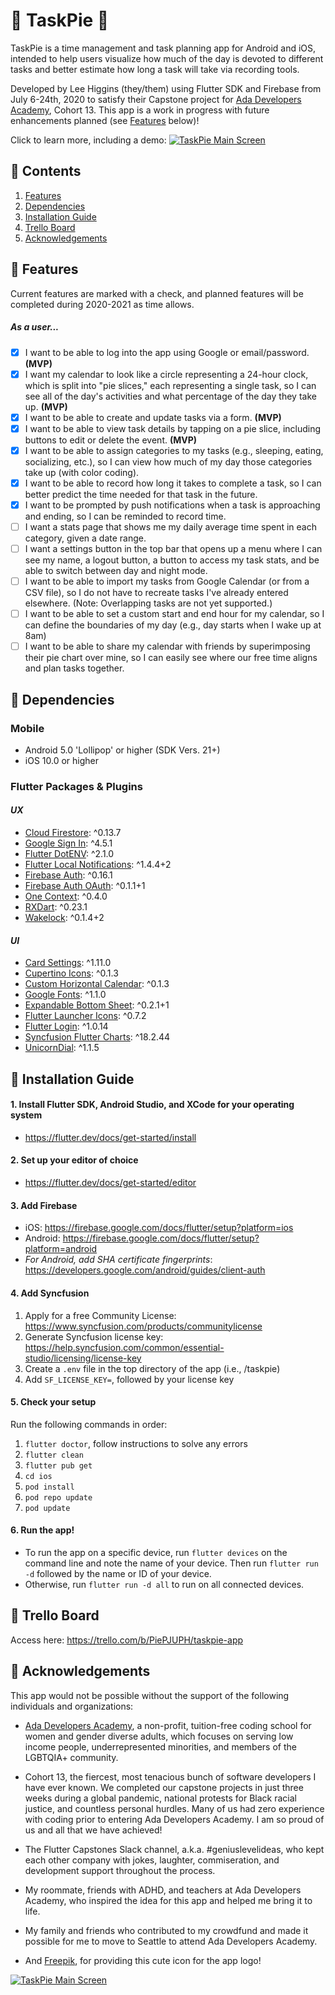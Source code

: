 # 🥧 TaskPie 🥧

TaskPie is a time management and task planning app for Android and iOS, intended to help users visualize how much of the day is devoted to different tasks and
better estimate how long a task will take via recording tools.

Developed by Lee Higgins (they/them) using Flutter SDK and Firebase from July 6-24th, 2020 to satisfy their Capstone project for [Ada Developers Academy](https://adadevelopersacademy.org/), Cohort 13. This app is a work in progress with future enhancements planned (see [Features](#features) below)!

Click to learn more, including a demo:
[![TaskPie Main Screen](https://i.imgur.com/tqwuaWn.png)](https://youtu.be/-evC9avD0hI)

## 🥧 Contents

1. [Features](#-features)
2. [Dependencies](#-dependencies)
3. [Installation Guide](#-installation-guide)
4. [Trello Board](#-trello-board)
5. [Acknowledgements](#-acknowledgements)

## 🥧 Features

Current features are marked with a check, and planned features will be completed during 2020-2021 as time allows.
##### As a user...
- [x] I want to be able to log into the app using Google or email/password. **(MVP)**
- [x] I want my calendar to look like a circle representing a 24-hour clock, which is split into "pie slices," each representing a single task, so I can see all of the day's activities and what percentage of the day they take up. **(MVP)**
- [x] I want to be able to create and update tasks via a form. **(MVP)**
- [x] I want to be able to view task details by tapping on a pie slice, including buttons to edit or delete the event. **(MVP)**
- [x] I want to be able to assign categories to my tasks (e.g., sleeping, eating, socializing, etc.), so I can view how much of my day those categories take up (with color coding).
- [x] I want to be able to record how long it takes to complete a task, so I can better predict the time needed for that task in the future.
- [x] I want to be prompted by push notifications when a task is approaching and ending, so I can be reminded to record time.
- [ ] I want a stats page that shows me my daily average time spent in each category, given a date range.
- [ ] I want a settings button in the top bar that opens up a menu where I can see my name, a logout button, a button to access my task stats, and be able to switch between day and night mode.
- [ ] I want to be able to import my tasks from Google Calendar (or from a CSV file), so I do not have to recreate tasks I've already entered elsewhere. (Note: Overlapping tasks are not yet supported.)
- [ ] I want to be able to set a custom start and end hour for my calendar, so I can define the boundaries of my day (e.g., day starts when I wake up at 8am)
- [ ] I want to be able to share my calendar with friends by superimposing their pie chart over mine, so I can easily see where our free time aligns and plan tasks together.

## 🥧 Dependencies

### Mobile
- Android 5.0 'Lollipop' or higher (SDK Vers. 21+)
- iOS 10.0 or higher

### Flutter Packages & Plugins

#### *UX*
- [Cloud Firestore](https://pub.dev/packages/cloud_firestore): ^0.13.7
- [Google Sign In](https://pub.dev/packages/google_sign_in): ^4.5.1
- [Flutter DotENV](https://pub.dev/packages/flutter_dotenv): ^2.1.0
- [Flutter Local Notifications](https://pub.dev/packages/flutter_local_notifications): ^1.4.4+2
- [Firebase Auth](https://pub.dev/packages/firebase_auth): ^0.16.1
- [Firebase Auth OAuth](https://pub.dev/packages/firebase_auth_oauth): ^0.1.1+1
- [One Context](https://pub.dev/packages/one_context): ^0.4.0
- [RXDart](https://pub.dev/packages/rxdart): ^0.23.1
- [Wakelock](https://pub.dev/packages/wakelock): ^0.1.4+2

#### *UI*
- [Card Settings](https://pub.dev/packages/card_settings): ^1.11.0
- [Cupertino Icons](https://pub.dev/packages/cupertino_icons): ^0.1.3
- [Custom Horizontal Calendar](https://pub.dev/packages/custom_horizontal_calendar): ^0.1.3
- [Google Fonts](https://pub.dev/packages/google_fonts): ^1.1.0
- [Expandable Bottom Sheet](https://pub.dev/packages/expandable_bottom_sheet): ^0.2.1+1 
- [Flutter Launcher Icons](https://pub.dev/packages/flutter_launcher_icons): ^0.7.2
- [Flutter Login](https://pub.dev/packages/flutter_login): ^1.0.14
- [Syncfusion Flutter Charts](https://pub.dev/packages/syncfusion_flutter_charts): ^18.2.44
- [UnicornDial](https://pub.dev/packages/unicorndial): ^1.1.5

## 🥧 Installation Guide

#### 1. Install Flutter SDK, Android Studio, and XCode for your operating system
- https://flutter.dev/docs/get-started/install

#### 2. Set up your editor of choice
- https://flutter.dev/docs/get-started/editor

#### 3. Add Firebase
- iOS: https://firebase.google.com/docs/flutter/setup?platform=ios
- Android: https://firebase.google.com/docs/flutter/setup?platform=android
- *For Android, add SHA certificate fingerprints*: https://developers.google.com/android/guides/client-auth

#### 4. Add Syncfusion
1. Apply for a free Community License: https://www.syncfusion.com/products/communitylicense
2. Generate Syncfusion license key: https://help.syncfusion.com/common/essential-studio/licensing/license-key
3. Create a `.env` file in the top directory of the app (i.e., /taskpie)
4. Add `SF_LICENSE_KEY=`, followed by your license key

#### 5. Check your setup
Run the following commands in order:
1. `flutter doctor`, follow instructions to solve any errors
2. `flutter clean`
3. `flutter pub get`
4. `cd ios`
5. `pod install`
6. `pod repo update`
7. `pod update`

#### 6. Run the app!
- To run the app on a specific device, run `flutter devices` on the command line and note the name of your device. Then run `flutter run -d` followed by the name or ID of your device.
- Otherwise, run `flutter run -d all` to run on all connected devices.

## 🥧 Trello Board

Access here: https://trello.com/b/PiePJUPH/taskpie-app

## 🥧 Acknowledgements

This app would not be possible without the support of the following individuals and organizations: 

- [Ada Developers Academy](https://adadevelopersacademy.org/), a non-profit, tuition-free coding school for women and gender diverse adults, which focuses on serving low income people, underrepresented minorities, and members of the LGBTQIA+ community.

- Cohort 13, the fiercest, most tenacious bunch of software developers I have ever known. We completed our capstone projects in just three weeks during a global pandemic, national protests for Black racial justice, and countless personal hurdles. Many of us had zero experience with coding prior to entering Ada Developers Academy. I am so proud of us and all that we have achieved!

- The Flutter Capstones Slack channel, a.k.a. #geniuslevelideas, who kept each other company with jokes, laughter, commiseration, and development support throughout the process.

- My roommate, friends with ADHD, and teachers at Ada Developers Academy, who inspired the idea for this app and helped me bring it to life.

- My family and friends who contributed to my crowdfund and made it possible for me to move to Seattle to attend Ada Developers Academy. 

- And [Freepik](http://www.freepik.com/), for providing this cute icon for the app logo!

[![TaskPie Main Screen](https://imgur.com/AV22W8h.png)](https://youtu.be/-evC9avD0hI)